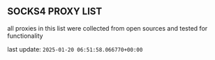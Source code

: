 ## SOCKS4 PROXY LIST

all proxies in this list were collected from open sources and tested for functionality

last update: `2025-01-20 06:51:58.066770+00:00`